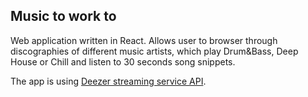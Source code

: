 ## Music to work to

Web application written in React. Allows user to browser through discographies of different music artists, which play Drum&Bass, Deep House or Chill and listen to 30 seconds song snippets.

The app is using [Deezer streaming service API](https://developers.deezer.com/api).
